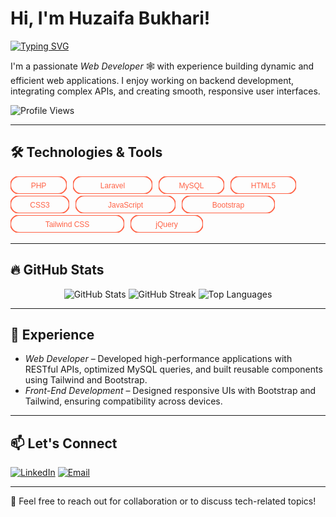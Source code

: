 # Hi, I'm Huzaifa Bukhari!  

[![Typing SVG](https://readme-typing-svg.herokuapp.com?size=25&color=FF6347&width=600&lines=Laravelish+%7C+Perfectionist;Full+Stack+Web+Developer;Backend+%26+Frontend+Specialist;Always+Learning+New+Things)](https://git.io/typing-svg)  

I'm a passionate *Web Developer* 🕸️ with experience building dynamic and efficient web applications. I enjoy working on backend development, integrating complex APIs, and creating smooth, responsive user interfaces.  

![Profile Views](https://komarev.com/ghpvc/?username=HUZAIFA-BUKHARI-DEV&label=PROFILE+VIEWS&style=flat-square&color=FF6347)  

---

## 🛠️ Technologies & Tools  

<p align="left"> <img src="data:image/svg+xml;utf8,%3Csvg%20xmlns=%27http://www.w3.org/2000/svg%27%20width=%2790%27%20height=%2728%27%3E%3Crect%20rx=%2714%27%20x=%270%27%20y=%270%27%20width=%2790%27%20height=%2728%27%20fill=%27none%27%20stroke=%27%23FF6347%27%20stroke-width=%272%27/%3E%3Ctext%20x=%2745.0%27%20y=%2719%27%20font-family=%27Verdana,Arial,sans-serif%27%20font-size=%2712%27%20fill=%27%23FF6347%27%20text-anchor=%27middle%27%3EPHP%3C/text%3E%3C/svg%3E" alt="PHP" style="margin-right:6px" /> <img src="data:image/svg+xml;utf8,%3Csvg%20xmlns=%27http://www.w3.org/2000/svg%27%20width=%27127%27%20height=%2728%27%3E%3Crect%20rx=%2714%27%20x=%270%27%20y=%270%27%20width=%27127%27%20height=%2728%27%20fill=%27none%27%20stroke=%27%23FF6347%27%20stroke-width=%272%27/%3E%3Ctext%20x=%2763.5%27%20y=%2719%27%20font-family=%27Verdana,Arial,sans-serif%27%20font-size=%2712%27%20fill=%27%23FF6347%27%20text-anchor=%27middle%27%3ELaravel%3C/text%3E%3C/svg%3E" alt="Laravel" style="margin-right:6px" /> <img src="data:image/svg+xml;utf8,%3Csvg%20xmlns=%27http://www.w3.org/2000/svg%27%20width=%27105%27%20height=%2728%27%3E%3Crect%20rx=%2714%27%20x=%270%27%20y=%270%27%20width=%27105%27%20height=%2728%27%20fill=%27none%27%20stroke=%27%23FF6347%27%20stroke-width=%272%27/%3E%3Ctext%20x=%2752.5%27%20y=%2719%27%20font-family=%27Verdana,Arial,sans-serif%27%20font-size=%2712%27%20fill=%27%23FF6347%27%20text-anchor=%27middle%27%3EMySQL%3C/text%3E%3C/svg%3E" alt="MySQL" style="margin-right:6px" /> <img src="data:image/svg+xml;utf8,%3Csvg%20xmlns=%27http://www.w3.org/2000/svg%27%20width=%27105%27%20height=%2728%27%3E%3Crect%20rx=%2714%27%20x=%270%27%20y=%270%27%20width=%27105%27%20height=%2728%27%20fill=%27none%27%20stroke=%27%23FF6347%27%20stroke-width=%272%27/%3E%3Ctext%20x=%2752.5%27%20y=%2719%27%20font-family=%27Verdana,Arial,sans-serif%27%20font-size=%2712%27%20fill=%27%23FF6347%27%20text-anchor=%27middle%27%3EHTML5%3C/text%3E%3C/svg%3E" alt="HTML5" style="margin-right:6px" /> <img src="data:image/svg+xml;utf8,%3Csvg%20xmlns=%27http://www.w3.org/2000/svg%27%20width=%2794%27%20height=%2728%27%3E%3Crect%20rx=%2714%27%20x=%270%27%20y=%270%27%20width=%2794%27%20height=%2728%27%20fill=%27none%27%20stroke=%27%23FF6347%27%20stroke-width=%272%27/%3E%3Ctext%20x=%2747.0%27%20y=%2719%27%20font-family=%27Verdana,Arial,sans-serif%27%20font-size=%2712%27%20fill=%27%23FF6347%27%20text-anchor=%27middle%27%3ECSS3%3C/text%3E%3C/svg%3E" alt="CSS3" style="margin-right:6px" /> <img src="data:image/svg+xml;utf8,%3Csvg%20xmlns=%27http://www.w3.org/2000/svg%27%20width=%27160%27%20height=%2728%27%3E%3Crect%20rx=%2714%27%20x=%270%27%20y=%270%27%20width=%27160%27%20height=%2728%27%20fill=%27none%27%20stroke=%27%23FF6347%27%20stroke-width=%272%27/%3E%3Ctext%20x=%2780.0%27%20y=%2719%27%20font-family=%27Verdana,Arial,sans-serif%27%20font-size=%2712%27%20fill=%27%23FF6347%27%20text-anchor=%27middle%27%3EJavaScript%3C/text%3E%3C/svg%3E" alt="JavaScript" style="margin-right:6px" /> <img src="data:image/svg+xml;utf8,%3Csvg%20xmlns=%27http://www.w3.org/2000/svg%27%20width=%27149%27%20height=%2728%27%3E%3Crect%20rx=%2714%27%20x=%270%27%20y=%270%27%20width=%27149%27%20height=%2728%27%20fill=%27none%27%20stroke=%27%23FF6347%27%20stroke-width=%272%27/%3E%3Ctext%20x=%2774.5%27%20y=%2719%27%20font-family=%27Verdana,Arial,sans-serif%27%20font-size=%2712%27%20fill=%27%23FF6347%27%20text-anchor=%27middle%27%3EBootstrap%3C/text%3E%3C/svg%3E" alt="Bootstrap" style="margin-right:6px" /> <img src="data:image/svg+xml;utf8,%3Csvg%20xmlns=%27http://www.w3.org/2000/svg%27%20width=%27182%27%20height=%2728%27%3E%3Crect%20rx=%2714%27%20x=%270%27%20y=%270%27%20width=%27182%27%20height=%2728%27%20fill=%27none%27%20stroke=%27%23FF6347%27%20stroke-width=%272%27/%3E%3Ctext%20x=%2791.0%27%20y=%2719%27%20font-family=%27Verdana,Arial,sans-serif%27%20font-size=%2712%27%20fill=%27%23FF6347%27%20text-anchor=%27middle%27%3ETailwind%20CSS%3C/text%3E%3C/svg%3E" alt="Tailwind CSS" style="margin-right:6px" /> <img src="data:image/svg+xml;utf8,%3Csvg%20xmlns=%27http://www.w3.org/2000/svg%27%20width=%27116%27%20height=%2728%27%3E%3Crect%20rx=%2714%27%20x=%270%27%20y=%270%27%20width=%27116%27%20height=%2728%27%20fill=%27none%27%20stroke=%27%23FF6347%27%20stroke-width=%272%27/%3E%3Ctext%20x=%2758.0%27%20y=%2719%27%20font-family=%27Verdana,Arial,sans-serif%27%20font-size=%2712%27%20fill=%27%23FF6347%27%20text-anchor=%27middle%27%3EjQuery%3C/text%3E%3C/svg%3E" alt="jQuery" style="margin-right:6px" /> </p>    

---

## 🔥 GitHub Stats  

<p align="center">
  <img src="https://github-readme-stats.vercel.app/api?username=HUZAIFA-BUKHARI-DEV&show_icons=true&title_color=FF6347&icon_color=FF6347&text_color=ffffff&bg_color=000000" alt="GitHub Stats" />
  <img src="https://github-readme-streak-stats.herokuapp.com/?user=HUZAIFA-BUKHARI-DEV&stroke=ffffff&ring=FF6347&fire=FF6347&currStreakNum=ffffff&sideNums=ffffff&currStreakLabel=FF6347&sideLabels=FF6347&dates=ffffff&background=000000" alt="GitHub Streak" />
  <img src="https://github-readme-stats.vercel.app/api/top-langs/?username=HUZAIFA-BUKHARI-DEV&layout=compact&title_color=FF6347&text_color=ffffff&bg_color=000000" alt="Top Languages" />
</p>  

---

## 💼 Experience  

- *Web Developer* – Developed high-performance applications with RESTful APIs, optimized MySQL queries, and built reusable components using Tailwind and Bootstrap.  
- *Front-End Development* – Designed responsive UIs with Bootstrap and Tailwind, ensuring compatibility across devices.  

---

## 📫 Let's Connect  

<p align="left">
  <a href="https://www.linkedin.com/in/huzaifa-bukhari-452969340"><img src="https://img.shields.io/badge/LinkedIn-FF6347?style=for-the-badge&logo=linkedin&logoColor=white" alt="LinkedIn" /></a>
  <a href="mailto:huzaifabukhari.dev.designer@gmail.com"><img src="https://img.shields.io/badge/Gmail-FF6347?style=for-the-badge&logo=gmail&logoColor=white" alt="Email" /></a>
</p>  

---

💬 Feel free to reach out for collaboration or to discuss tech-related topics!  
